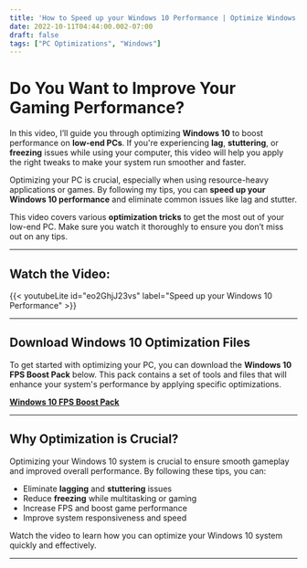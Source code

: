 ```yaml
---
title: 'How to Speed up your Windows 10 Performance | Optimize Windows 10 for Gaming!'
date: 2022-10-11T04:44:00.002-07:00
draft: false 
tags: ["PC Optimizations", "Windows"]
---
```


# Do You Want to Improve Your Gaming Performance?

In this video, I’ll guide you through optimizing **Windows 10** to boost performance on **low-end PCs**. If you're experiencing **lag**, **stuttering**, or **freezing** issues while using your computer, this video will help you apply the right tweaks to make your system run smoother and faster.

Optimizing your PC is crucial, especially when using resource-heavy applications or games. By following my tips, you can **speed up your Windows 10 performance** and eliminate common issues like lag and stutter.

This video covers various **optimization tricks** to get the most out of your low-end PC. Make sure you watch it thoroughly to ensure you don’t miss out on any tips.

---

## Watch the Video:
{{< youtubeLite id="eo2GhjJ23vs" label="Speed up your Windows 10 Performance" >}}  

---

## Download Windows 10 Optimization Files

To get started with optimizing your PC, you can download the **Windows 10 FPS Boost Pack** below. This pack contains a set of tools and files that will enhance your system's performance by applying specific optimizations.

 [**Windows 10 FPS Boost Pack**](https://mega.nz/file/hp1kXbia#7nyhfCc2Dy2NCV0yasJpYAHVUgNF34RIOEg9u8o-97M) 

---

## Why Optimization is Crucial?

Optimizing your Windows 10 system is crucial to ensure smooth gameplay and improved overall performance. By following these tips, you can:

- Eliminate **lagging** and **stuttering** issues
- Reduce **freezing** while multitasking or gaming
- Increase FPS and boost game performance
- Improve system responsiveness and speed

Watch the video to learn how you can optimize your Windows 10 system quickly and effectively.

---

